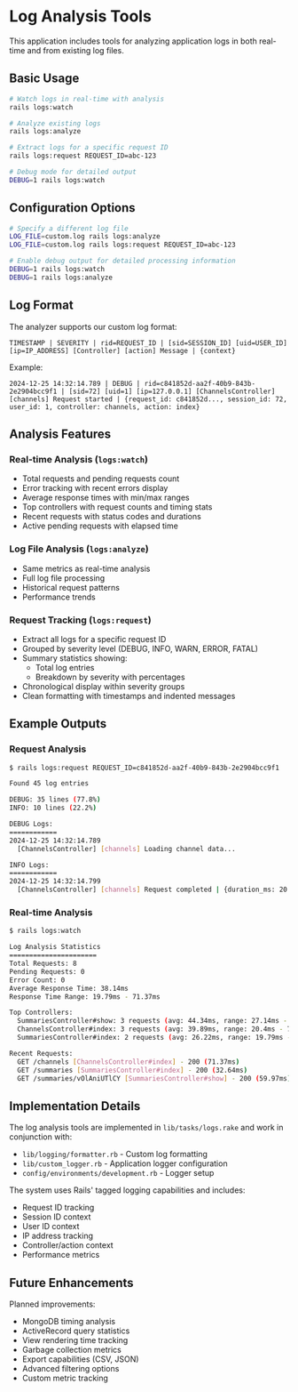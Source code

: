 # Log Analysis Tools

This application includes tools for analyzing application logs in both real-time and from existing log files.

## Basic Usage

```bash
# Watch logs in real-time with analysis
rails logs:watch

# Analyze existing logs
rails logs:analyze

# Extract logs for a specific request ID
rails logs:request REQUEST_ID=abc-123

# Debug mode for detailed output
DEBUG=1 rails logs:watch
```

## Configuration Options

```bash
# Specify a different log file
LOG_FILE=custom.log rails logs:analyze
LOG_FILE=custom.log rails logs:request REQUEST_ID=abc-123

# Enable debug output for detailed processing information
DEBUG=1 rails logs:watch
DEBUG=1 rails logs:analyze
```

## Log Format

The analyzer supports our custom log format:
```
TIMESTAMP | SEVERITY | rid=REQUEST_ID | [sid=SESSION_ID] [uid=USER_ID] [ip=IP_ADDRESS] [Controller] [action] Message | {context}
```

Example:
```
2024-12-25 14:32:14.789 | DEBUG | rid=c841852d-aa2f-40b9-843b-2e2904bcc9f1 | [sid=72] [uid=1] [ip=127.0.0.1] [ChannelsController] [channels] Request started | {request_id: c841852d..., session_id: 72, user_id: 1, controller: channels, action: index}
```

## Analysis Features

### Real-time Analysis (`logs:watch`)
- Total requests and pending requests count
- Error tracking with recent errors display
- Average response times with min/max ranges
- Top controllers with request counts and timing stats
- Recent requests with status codes and durations
- Active pending requests with elapsed time

### Log File Analysis (`logs:analyze`)
- Same metrics as real-time analysis
- Full log file processing
- Historical request patterns
- Performance trends

### Request Tracking (`logs:request`)
- Extract all logs for a specific request ID
- Grouped by severity level (DEBUG, INFO, WARN, ERROR, FATAL)
- Summary statistics showing:
  - Total log entries
  - Breakdown by severity with percentages
- Chronological display within severity groups
- Clean formatting with timestamps and indented messages

## Example Outputs

### Request Analysis
```bash
$ rails logs:request REQUEST_ID=c841852d-aa2f-40b9-843b-2e2904bcc9f1

Found 45 log entries

DEBUG: 35 lines (77.8%)
INFO: 10 lines (22.2%)

DEBUG Logs:
============
2024-12-25 14:32:14.789
  [ChannelsController] [channels] Loading channel data...

INFO Logs:
============
2024-12-25 14:32:14.799
  [ChannelsController] [channels] Request completed | {duration_ms: 20.4, status: 200}
```

### Real-time Analysis
```bash
$ rails logs:watch

Log Analysis Statistics
======================
Total Requests: 8
Pending Requests: 0
Error Count: 0
Average Response Time: 38.14ms
Response Time Range: 19.79ms - 71.37ms

Top Controllers:
  SummariesController#show: 3 requests (avg: 44.34ms, range: 27.14ms - 59.97ms)
  ChannelsController#index: 3 requests (avg: 39.89ms, range: 20.4ms - 71.37ms)
  SummariesController#index: 2 requests (avg: 26.22ms, range: 19.79ms - 32.64ms)

Recent Requests:
  GET /channels [ChannelsController#index] - 200 (71.37ms)
  GET /summaries [SummariesController#index] - 200 (32.64ms)
  GET /summaries/vOlAniUTlCY [SummariesController#show] - 200 (59.97ms)
```

## Implementation Details

The log analysis tools are implemented in `lib/tasks/logs.rake` and work in conjunction with:
- `lib/logging/formatter.rb` - Custom log formatting
- `lib/custom_logger.rb` - Application logger configuration
- `config/environments/development.rb` - Logger setup

The system uses Rails' tagged logging capabilities and includes:
- Request ID tracking
- Session ID context
- User ID context
- IP address tracking
- Controller/action context
- Performance metrics

## Future Enhancements

Planned improvements:
- MongoDB timing analysis
- ActiveRecord query statistics
- View rendering time tracking
- Garbage collection metrics
- Export capabilities (CSV, JSON)
- Advanced filtering options
- Custom metric tracking